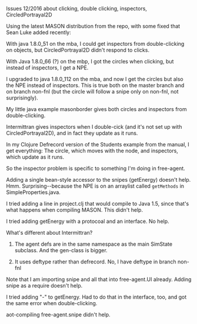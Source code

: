 Issues 12/2016 about clicking, double clicking,
inspectors, CircledPortrayal2D

Using the latest MASON distribution from the repo, with some
fixed that Sean Luke added recently:

With java 1.8.0_51 on the mba, I could get inspectors from
double-clicking on objects, but CircledPortrayal2D didn't respond to
clicks.

With Java 1.8.0_66 (?) on the mbp, I got the circles when clicking,
but instead of inspectors, I get a NPE.

I upgraded to java 1.8.0_112 on the mba, and now I get the circles but
also the NPE instead of inspectors.  This is true both on the master
branch and on branch non-fnl (but the circle will follow a snipe
only on non-fnl, not surprisingly).

My little java example masonborder gives both circles and inspectors
from double-clicking.

Intermittran gives inspectors when I double-cick (and it's not set up
with CircledPortrayal2D), and in fact they update as it runs.

In my Clojure Defrecord version of the Students example from the
manual, I get everything: The circle, which moves with the node, and
inspectors, which update as it runs.

So the inspector problem is specific to something I'm doing in
free-agent.

Adding a single bean-style accessor to the snipes (getEnergy) doesn't
help.  Hmm.  Surprising--because the NPE is on an arraylist called
`getMethods` in SimpleProperties.java.

I tried adding a line in project.clj that would compile to Java 1.5,
since that's what happens when compiling MASON.  This didn't help.

I tried adding getEnergy with a protocoal and an interface.  No help.


What's different about Intermittran?

1. The agent defs are in the same namespace as the main SimState
subclass.  And the gen-class is bigger.

2. It uses deftype rather than defrecord.  No, I have deftype
in branch non-fnl

Note that I am importing snipe and all that into free-agent.UI
already.  Adding snipe as a require doesn't help.

I tried adding "-" to getEnergy.  Had to do that in the interface,
too, and got the same error when double-clicking.

aot-compiling free-agent.snipe didn't help.

